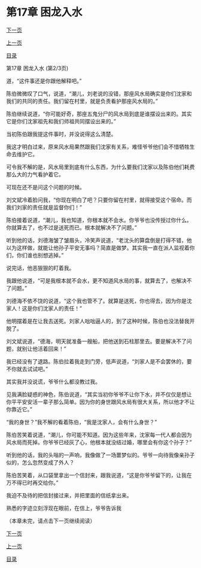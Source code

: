 <h1>第17章    困龙入水</h1>
            <div><p><a href="./0050_%E7%AC%AC17%E7%AB%A0_%E5%9B%B0%E9%BE%99%E5%85%A5%E6%B0%B4.md">下一页</a></p><p><a href="./0048_%E7%AC%AC17%E7%AB%A0_%E5%9B%B0%E9%BE%99%E5%85%A5%E6%B0%B4.md">上一页</a></p><p><a href="../">目录</a></p></div>
            <div><p>第17章    困龙入水 (第2/3页)</p><p>道，“这件事还是你跟他解释吧。”</p><p>陈伯微微叹了口气，说道，“潮儿，刘老说的没错，那座风水局确实是你们沈家和我们的共同的责任。我们留在村里，就是负责看护那座风水局的。”</p><p>陈伯继续说道，“你可能好奇，那座五鬼分尸的风水局到底是谁摆设出来的。其实它是你们沈家祖先和我们师祖共同摆设出来的。”</p><p>当初陈伯跟我提这件事时，并没说得这么清楚。</p><p>我这才明白过来，原来风水局果然跟我们沈家有关系，难怪爷爷他们会不惜牺牲生命去维护它。</p><p>可令我不解的是，风水局里到底有什么东西，为什么要我们沈家以及陈伯他们耗费那么大的力气看护着它。</p><p>可现在还不是问这个问题的时候。</p><p>刘文斌冷着脸问我，“你现在明白了吧？只要你留在村里，就得接受这个宿命。而我们刘家的责任就是监督你们！”</p><p>陈伯接着说道，“潮儿，我也知道，你根本就不会水。你爷爷也没传授过你什么。你就算去了，也不过是送死而已。根本就解决不了问题。”</p><p>听到他的话，刘德海皱了皱眉头，冷笑声说道，“老沈头的算盘倒是打得不错，他以为这样做，就能让他孙子平安无事吗？简直是做梦。其实我一直在派人监视着你们，你们谁也别想逃掉。”</p><p>说完话，他恶狠狠的盯着我。</p><p>我跟他说道，“可是我根本就不会水，更不知道风水局的事，就算去了，也解决不了问题。”</p><p>刘德海不依不饶的说道，“这个我也管不了。就算是送死，你也得去，因为你是沈家人！这是你们沈家人的责任！”</p><p>他明摆着是在让我去送死。刘家人咄咄逼人的，到了这种时候，陈伯也没法替我开脱了。</p><p>刘文斌说道，“德海，明天就准备一艘船，把他送到石柱那里去。要是解决不了问题，就别让他活着回来！”</p><p>我已经没有了退路。陈伯拉着我走到门旁，低声说道，“刘家人是不会罢休的，要不你就去试试吧。”</p><p>其实我并没说谎，爷爷什么都没教过我。</p><p>见我满脸疑惑的神色，陈伯说道，“其实当初你爷爷不让你下水，并不仅仅是想让你平平安安活一辈子那么简单。因为你的身世跟风水局有很大关系，所以他才不让你靠近它。”</p><p>“我的身世？”我不解的看着陈伯，“我是沈家人，会有什么身世？”</p><p>陈伯苦笑着说道，“潮儿，你可能不知道。因为这些年来，沈家每一代人都会因为风水局而死掉。你爷爷已经灰了心，他根本就没结过婚，哪里会有你这个孙子？”</p><p>听到他的话，我的头嗡的一声响，我像做了一场噩梦似的。爷爷一向待我像亲孙子似的，怎么忽然变成了外人？</p><p>陈伯苦笑着，从口袋里拿出一个信封来，跟我说道，“这是你爷爷留下的，让我在万不得已时再交给你。”</p><p>我迫不及待的把信封接过来，并把里面的信纸拿出来。</p><p>熟悉的字迹立刻浮现在眼前，在信上，爷爷告诉我</p><p>（本章未完，请点击下一页继续阅读）</p></div>
            <div><p><a href="./0050_%E7%AC%AC17%E7%AB%A0_%E5%9B%B0%E9%BE%99%E5%85%A5%E6%B0%B4.md">下一页</a></p><p><a href="./0048_%E7%AC%AC17%E7%AB%A0_%E5%9B%B0%E9%BE%99%E5%85%A5%E6%B0%B4.md">上一页</a></p><p><a href="../">目录</a></p></div>